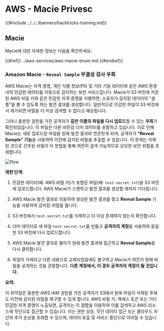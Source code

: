 # AWS - Macie Privesc

{{#include ../../../banners/hacktricks-training.md}}

## Macie

Macie에 대한 자세한 정보는 다음을 확인하세요:

{{#ref}}
../aws-services/aws-macie-enum.md
{{#endref}}

### Amazon Macie - `Reveal Sample` 무결성 검사 우회

AWS Macie는 자격 증명, 개인 식별 정보(PII) 및 기타 기밀 데이터와 같은 AWS 환경 내의 민감한 데이터를 자동으로 감지하는 보안 서비스입니다. Macie가 S3 버킷에 저장된 AWS 비밀 키와 같은 민감한 자격 증명을 식별하면, 소유자가 감지된 데이터의 "샘플"을 볼 수 있도록 하는 발견 결과를 생성합니다. 일반적으로 민감한 파일이 S3 버킷에서 제거되면 비밀을 더 이상 검색할 수 없다고 예상됩니다.

그러나 충분한 권한을 가진 공격자가 **같은 이름의 파일을 다시 업로드**할 수 있는 **우회**가 확인되었습니다. 이 파일은 다른 비민감 더미 데이터를 포함하고 있습니다. 이로 인해 Macie는 새로 업로드된 파일을 원래 발견 결과와 연관짓게 되어, 공격자가 **"Reveal Sample" 기능**을 사용하여 이전에 감지된 비밀을 추출할 수 있습니다. 이 문제는 삭제된 것으로 간주된 비밀이 이 방법을 통해 여전히 검색 가능하므로 상당한 보안 위험을 초래합니다.

![flow](https://github.com/user-attachments/assets/7b83f2d3-1690-41f1-98cc-05ccd0154a66)

**재현 단계:**

1. 민감한 데이터(예: AWS 비밀 키)가 포함된 파일(예: `test-secret.txt`)을 S3 버킷에 업로드합니다. AWS Macie가 스캔하고 발견 결과를 생성할 때까지 기다립니다.

2. AWS Macie 발견 결과로 이동하여 생성된 발견 결과를 찾고 **Reveal Sample** 기능을 사용하여 감지된 비밀을 봅니다.

3. S3 버킷에서 `test-secret.txt`를 삭제하고 더 이상 존재하지 않는지 확인합니다.

4. 더미 데이터로 새 파일 `test-secret.txt`를 만들고 **공격자의 계정**을 사용하여 동일한 S3 버킷에 다시 업로드합니다.

5. AWS Macie 발견 결과로 돌아가 원래 발견 결과에 접근하고 **Reveal Sample**을 다시 클릭합니다.

6. 파일이 삭제되고 다른 내용으로 교체되었음에도 불구하고 Macie가 여전히 원래 비밀을 공개하는 것을 관찰합니다. **다른 계정에서, 이 경우 공격자의 계정이 될 것입니다.**

**요약:**

이 취약점은 충분한 AWS IAM 권한을 가진 공격자가 S3에서 원래 파일이 삭제된 후에도 이전에 감지된 비밀을 복구할 수 있게 합니다. AWS 비밀 키, 액세스 토큰 또는 기타 민감한 자격 증명이 노출되면, 공격자는 이 결함을 이용하여 이를 검색하고 AWS 리소스에 무단으로 접근할 수 있습니다. 이는 권한 상승, 무단 데이터 접근 또는 클라우드 자산의 추가 손상을 초래할 수 있으며, 데이터 유출 및 서비스 중단으로 이어질 수 있습니다.

